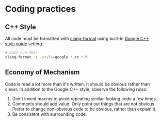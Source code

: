 # Coding practices

## C++ Style

All code must be formatted with
[clang-format](https://clang.llvm.org/docs/ClangFormatStyleOptions.html) using
built-in [Google C++ style
guide](https://google.github.io/styleguide/cppguide.html) setting.

```bash
# Just run this
clang-format -i -style=google *.cc *.h
```

## Economy of Mechanism

Code is read a lot more than it's written. It should be obvious rather than
clever. In addition to the Google C++ style, observe the following rules:

1. Don't invent macros to avoid repeating similar-looking code a few times.
2. Comments should add value. Only point out things that are not obvious. Prefer
   to change non-obvious code to be obvious, rather than explain it.
3. Be consistent with surrounding code.
